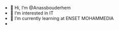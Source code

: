 - 👋 Hi, I’m @Anassbouderhem
- 👀 I’m interested in IT 
- 🌱 I’m currently learning at ENSET MOHAMMEDIA 
- 
<!---
Anassbouderhem/Anassbouderhem is a ✨ special ✨ repository because its `README.md` (this file) appears on your GitHub profile.
You can click the Preview link to take a look at your changes.
--->
